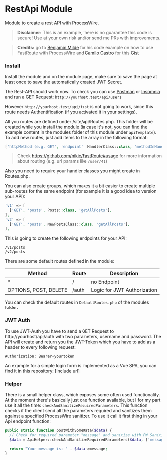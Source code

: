 # RestApi Module
Module to create a rest API with ProcessWire.

> **Disclaimer:** This is an example, there is no guarantee this code is secure! Use at your own risk and/or send me PRs with improvements.

>**Credits:** go to [Benjamin Milde](https://github.com/LostKobrakai) for his code example on how to use FastRoute with ProcessWire and [Camilo Castro](https://gist.github.com/clsource) for this [Gist](https://gist.github.com/clsource/dc7be74afcbfc5fe752c)

### Install

Install the module and on the module page, make sure to save the page at least once to save the automatically created JWT Secret. 

The Rest-API should work now. To check you can use [Postman](https://www.getpostman.com/) or [Insomnia](https://insomnia.rest/) and run a GET Request: `http://yourhost.test/api/users`

However `http://yourhost.test/api/test` is not going to work, since this route needs Authentification (if you activated it in your settings).

All you routes are defined under /site/api/Routes.php. This folder will be created while you install the module (in case it's not, you can find the example content in the modules folder of this module under `apiTemplate`). To add new routes, just add items to the array in the following format:

```php
['httpMethod (e.g. GET', 'endpoint', HandlerClass::class, 'methodInHandlerClass'],
```

> Check https://github.com/nikic/FastRoute#usage for more information about routing (e.g. url params like `/user/41`)

Also you need to require your handler classes you might create in Routes.php.

You can also create groups, which makes it a bit easier to create multiple sub-routes for the same endpoint (for example it is a good idea to version your API):

```php
'v1' => [
  ['GET', 'posts', Posts::class, 'getAllPosts'],
],
'v2' => [
  ['GET', 'posts', NewPostsClass::class, 'getAllPosts'],
],
```

This is going to create the following endpoints for your API:

```
/v1/posts
/v2/posts
```

There are some default routes defined in the module:

| Method | Route | Description
| --- | --- | ---
* | / | no Endpoint
OPTIONS, POST, DELETE | /auth | Logic for JWT Authorization

You can check the default routes in `DefaultRoutes.php` of the modules folder.

### JWT Auth

To use JWT-Auth you have to send a GET Request to http://yourhost/api/auth with two parameters, username and password. The API will create and return you the JWT-Token which you have to add as a header to every following request:

```
Authorization: Bearer+yourtoken
```

An example for a simple login form is implemented as a Vue SPA, you can find it in this repository: [include url]

### Helper

There is a small helper class, which exposes some often used functionality. At the moment there's basically just one function available, but I for my part use it all the time: `checkAndSanitizeRequiredParameters`. This function checks if the client send all the parameters required and sanitizes them against a specified ProcessWire sanitizer. To use it call it first thing in your Api endpoint function:
```php
public static function postWithSomeData($data) {
  // Check for required parameter "message" and sanitize with PW Sanitizer
  $data = ApiHelper::checkAndSanitizeRequiredParameters($data, ['message|text']);

  return "Your message is: " . $data->message;
}
```
